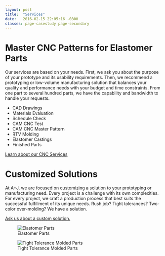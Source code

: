 ```yaml
---
layout: post
title:  "Services"
date:   2016-02-15 22:05:16 -0800
classes: page-casestudy page-secondary
---
```


<div class="section-content">
  <h1 class="section-headline">Master CNC Patterns for Elastomer Parts</h1>
  <div class="wrapper">
    <p>Our services are based on your needs. First, we ask you about the purpose of your prototype and its usability requirements. Then, we recommend a prototyping or low-volume manufacturing solution that balances your quality and performance needs with your budget and time constraints. From one part to several hundred parts, we have the capability and bandwidth to handle your requests.</p>
    <ul>
      <li>CAD Drawings</li>
      <li>Materials Evaluation</li>
      <li>Schedule Check</li>
      <li>CAM CNC Test</li>
      <li>CAM CNC Master Pattern</li>
      <li>RTV Molding</li>
      <li>Elastomer Castings</li>
      <li>Finished Parts </li>
    </ul>
    <p><a href="#" title="">Learn about our CNC Services</a></p>
  </div>
  <h1 class="section-headline">Customized Solutions</h1>
  <div class="wrapper">
    <p>At A+J, we are focused on customizing a solution to your prototyping or manufacturing need. Every project is a challenge with its own complexities. For every project, we craft a production process that best suits the successful fulfillment of its unique needs. Rush job? Tight tolerances? Two-color over-molding? We have a solution.</p>
    <p><a href="#" title="">Ask us about a custom solution.</a></p>
  </div>
</div>
<aside class="page-meta">
  <figure class="figure">
    <img src="//placehold.it/1332x1110&amp;text=Double-sized" class="figure-image" alt="Elastomer Parts">
    <figcaption class="figcaption">Elastomer Parts</figcaption>
  </figure>
  <figure class="figure">
    <img src="//placehold.it/1332x1110&amp;text=Double-sized" class="figure-image" alt="Tight Tolerance Molded Parts">
    <figcaption class="figcaption">Tight Tolerance Molded Parts</figcaption>
  </figure>
</aside>
